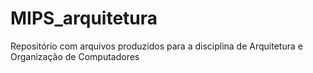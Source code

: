 # MIPS_arquitetura
Repositório com arquivos produzidos para a disciplina de Arquitetura e Organização de Computadores
